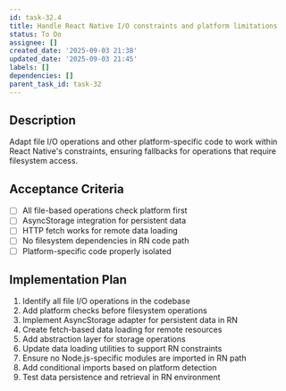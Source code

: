 ```yaml
---
id: task-32.4
title: Handle React Native I/O constraints and platform limitations
status: To Do
assignee: []
created_date: '2025-09-03 21:38'
updated_date: '2025-09-03 21:45'
labels: []
dependencies: []
parent_task_id: task-32
---
```


## Description

Adapt file I/O operations and other platform-specific code to work within React Native's constraints, ensuring fallbacks for operations that require filesystem access.

## Acceptance Criteria

- [ ] All file-based operations check platform first
- [ ] AsyncStorage integration for persistent data
- [ ] HTTP fetch works for remote data loading
- [ ] No filesystem dependencies in RN code path
- [ ] Platform-specific code properly isolated

## Implementation Plan

1. Identify all file I/O operations in the codebase
2. Add platform checks before filesystem operations
3. Implement AsyncStorage adapter for persistent data in RN
4. Create fetch-based data loading for remote resources
5. Add abstraction layer for storage operations
6. Update data loading utilities to support RN constraints
7. Ensure no Node.js-specific modules are imported in RN path
8. Add conditional imports based on platform detection
9. Test data persistence and retrieval in RN environment
